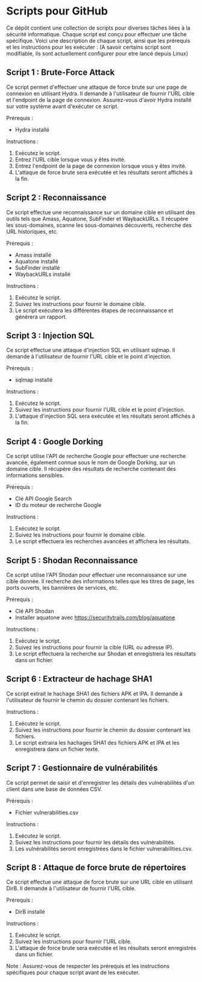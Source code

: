 # Scripts pour GitHub

Ce dépôt contient une collection de scripts pour diverses tâches liées à la sécurité informatique. Chaque script est conçu pour effectuer une tâche spécifique. Voici une description de chaque script, ainsi que les prérequis et les instructions pour les exécuter : (A savoir certains script sont modifiable, ils sont actuellement configurer pour etre lancé depuis Linux)

## Script 1 : Brute-Force Attack
Ce script permet d'effectuer une attaque de force brute sur une page de connexion en utilisant Hydra. Il demande à l'utilisateur de fournir l'URL cible et l'endpoint de la page de connexion. Assurez-vous d'avoir Hydra installé sur votre système avant d'exécuter ce script.

Prérequis :
- Hydra installé

Instructions :
1. Exécutez le script.
2. Entrez l'URL cible lorsque vous y êtes invité.
3. Entrez l'endpoint de la page de connexion lorsque vous y êtes invité.
4. L'attaque de force brute sera exécutée et les résultats seront affichés à la fin.

## Script 2 : Reconnaissance
Ce script effectue une reconnaissance sur un domaine cible en utilisant des outils tels que Amass, Aquatone, SubFinder et WaybackURLs. Il récupère les sous-domaines, scanne les sous-domaines découverts, recherche des URL historiques, etc.

Prérequis :
- Amass installé
- Aquatone installé
- SubFinder installé
- WaybackURLs installé

Instructions :
1. Exécutez le script.
2. Suivez les instructions pour fournir le domaine cible.
3. Le script exécutera les différentes étapes de reconnaissance et générera un rapport.

## Script 3 : Injection SQL
Ce script effectue une attaque d'injection SQL en utilisant sqlmap. Il demande à l'utilisateur de fournir l'URL cible et le point d'injection.

Prérequis :
- sqlmap installé

Instructions :
1. Exécutez le script.
2. Suivez les instructions pour fournir l'URL cible et le point d'injection.
3. L'attaque d'injection SQL sera exécutée et les résultats seront affichés à la fin.

## Script 4 : Google Dorking
Ce script utilise l'API de recherche Google pour effectuer une recherche avancée, également connue sous le nom de Google Dorking, sur un domaine cible. Il récupère des résultats de recherche contenant des informations sensibles.

Prérequis :
- Clé API Google Search
- ID du moteur de recherche Google

Instructions :
1. Exécutez le script.
2. Suivez les instructions pour fournir le domaine cible.
3. Le script effectuera les recherches avancées et affichera les résultats.

## Script 5 : Shodan Reconnaissance
Ce script utilise l'API Shodan pour effectuer une reconnaissance sur une cible donnée. Il recherche des informations telles que les titres de page, les ports ouverts, les bannières de services, etc.

Prérequis :
- Clé API Shodan
- Installer aquatone avec https://securitytrails.com/blog/aquatone

Instructions :
1. Exécutez le script.
2. Suivez les instructions pour fournir la cible (URL ou adresse IP).
3. Le script effectuera la recherche sur Shodan et enregistrera les résultats dans un fichier.

## Script 6 : Extracteur de hachage SHA1
Ce script extrait le hachage SHA1 des fichiers APK et IPA. Il demande à l'utilisateur de fournir le chemin du dossier contenant les fichiers.

Instructions :
1. Exécutez le script.
2. Suivez les instructions pour fournir le chemin du dossier contenant les fichiers.
3. Le script extraira les hachages SHA1 des fichiers APK et IPA et les enregistrera dans un fichier texte.

## Script 7 : Gestionnaire de vulnérabilités
Ce script permet de saisir et d'enregistrer les détails des vulnérabilités d'un client dans une base de données CSV.

Prérequis :
- Fichier vulnerabilities.csv

Instructions :
1. Exécutez le script.
2. Suivez les instructions pour fournir les détails des vulnérabilités.
3. Les vulnérabilités seront enregistrées dans le fichier vulnerabilities.csv.

## Script 8 : Attaque de force brute de répertoires
Ce script effectue une attaque de force brute sur une URL cible en utilisant DirB. Il demande à l'utilisateur de fournir l'URL cible.

Prérequis :
- DirB installé

Instructions :
1. Exécutez le script.
2. Suivez les instructions pour fournir l'URL cible.
3. L'attaque de force brute sera exécutée et les résultats seront enregistrés dans un fichier.

Note : Assurez-vous de respecter les prérequis et les instructions spécifiques pour chaque script avant de les exécuter.

